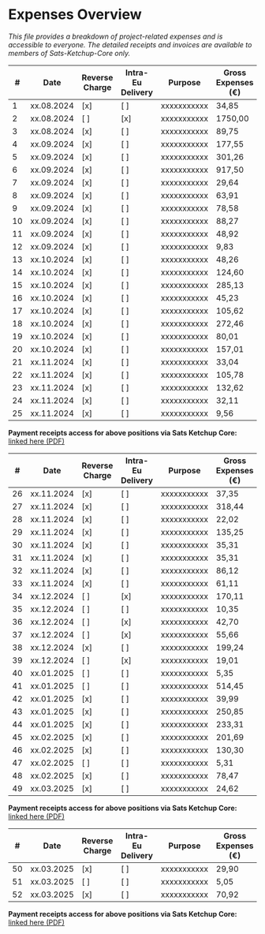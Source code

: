 # Expenses Overview 

*This file provides a breakdown of project-related expenses and is accessible to everyone. The detailed receipts and invoices are available to members of Sats-Ketchup-Core only.*

| # | Date      | Reverse Charge | Intra-Eu Delivery | Purpose      | Gross Expenses (€) | Net Expenses (€) |
|---|-----------|---------------|-------------------|--------------|--------------------|------------------|
| 1 | xx.08.2024 | [x]     | [ ]   | xxxxxxxxxxx      | 34,85           | 34,85         |
| 2 | xx.08.2024 | [ ]     | [x]   | xxxxxxxxxxx      | 1750,00         | 1750,00       |
| 3 | xx.08.2024 | [x]     | [ ]   | xxxxxxxxxxx      | 89,75           | 89,75         |
| 4 | xx.09.2024 | [x]     | [ ]   | xxxxxxxxxxx      | 177,55          | 177,55        |
| 5 | xx.09.2024 | [x]     | [ ]   | xxxxxxxxxxx      | 301,26          | 301,26        |
| 6 | xx.09.2024 | [x]     | [ ]   | xxxxxxxxxxx      | 917,50          | 917,50        |
| 7 | xx.09.2024 | [x]     | [ ]   | xxxxxxxxxxx      | 29,64           | 29,64         |
| 8 | xx.09.2024 | [x]     | [ ]   | xxxxxxxxxxx      | 63,91           | 63,91         |
| 9 | xx.09.2024 | [x]     | [ ]   | xxxxxxxxxxx      | 78,58           | 78,58         |
| 10 | xx.09.2024 | [x]     | [ ]   | xxxxxxxxxxx      | 88,27           | 88,27         |
| 11 | xx.09.2024 | [x]     | [ ]   | xxxxxxxxxxx      | 48,92           | 48,92         |
| 12 | xx.09.2024 | [x]     | [ ]   | xxxxxxxxxxx      | 9,83            | 9,83          |
| 13 | xx.10.2024 | [x]     | [ ]   | xxxxxxxxxxx      | 48,26           | 48,26         |
| 14 | xx.10.2024 | [x]     | [ ]   | xxxxxxxxxxx      | 124,60          | 124,60        |
| 15 | xx.10.2024 | [x]     | [ ]   | xxxxxxxxxxx      | 285,13          | 285,13        |
| 16 | xx.10.2024 | [x]     | [ ]   | xxxxxxxxxxx      | 45,23           | 45,23         |
| 17 | xx.10.2024 | [x]     | [ ]   | xxxxxxxxxxx      | 105,62          | 105,62        |
| 18 | xx.10.2024 | [x]     | [ ]   | xxxxxxxxxxx      | 272,46          | 272,46        |
| 19 | xx.10.2024 | [x]     | [ ]   | xxxxxxxxxxx      | 80,01           | 80,01         |
| 20 | xx.10.2024 | [x]     | [ ]   | xxxxxxxxxxx      | 157,01          | 157,01        |
| 21 | xx.11.2024 | [x]     | [ ]   | xxxxxxxxxxx      | 33,04           | 33,04         |
| 22 | xx.11.2024 | [x]     | [ ]   | xxxxxxxxxxx      | 105,78          | 105,78        |
| 23 | xx.11.2024 | [x]     | [ ]   | xxxxxxxxxxx      | 132,62          | 132,62        |
| 24 | xx.11.2024 | [x]     | [ ]   | xxxxxxxxxxx      | 32,11           | 32,11         |
| 25 | xx.11.2024 | [x]     | [ ]   | xxxxxxxxxxx      | 9,56            | 9,56          |

**Payment receipts access for above positions via Sats Ketchup Core:** [linked here (PDF)](https://github.com/bahuwrihi/Sats-Ketchup-Core/blob/88b17b29f5023b414a5799a99c27730e395f72cf/_Files/Invoices%20%26%20Receipts/Total%20Expenses%20Part%20A.pdf)

| # | Date | Reverse Charge | Intra-Eu Delivery | Purpose | Gross Expenses (€) | Net Expenses (€) |
|---|------|---------------|-------------------|---------|--------------------|------------------|
| 26 | xx.11.2024 | [x]     | [ ]   | xxxxxxxxxxx      | 37,35           | 37,35         |
| 27 | xx.11.2024 | [x]     | [ ]   | xxxxxxxxxxx      | 318,44          | 318,44        |
| 28 | xx.11.2024 | [x]     | [ ]   | xxxxxxxxxxx      | 22,02           | 22,02         |
| 29 | xx.11.2024 | [x]     | [ ]   | xxxxxxxxxxx      | 135,25          | 135,25        |
| 30 | xx.11.2024 | [x]     | [ ]   | xxxxxxxxxxx      | 35,31           | 35,31         |
| 31 | xx.11.2024 | [x]     | [ ]   | xxxxxxxxxxx      | 35,31           | 35,31         |
| 32 | xx.11.2024 | [x]     | [ ]   | xxxxxxxxxxx      | 86,12           | 86,12         |
| 33 | xx.11.2024 | [x]     | [ ]   | xxxxxxxxxxx      | 61,11           | 61,11         |
| 34 | xx.12.2024 | [ ]     | [x]   | xxxxxxxxxxx      | 170,11          | 170,11        |
| 35 | xx.12.2024 | [ ]     | [ ]   | xxxxxxxxxxx      | 10,35           | 8,63          |
| 36 | xx.12.2024 | [ ]     | [x]   | xxxxxxxxxxx      | 42,70           | 42,70         |
| 37 | xx.12.2024 | [ ]     | [x]   | xxxxxxxxxxx      | 55,66           | 55,66         |
| 38 | xx.12.2024 | [x]     | [ ]   | xxxxxxxxxxx      | 199,24          | 199,24        |
| 39 | xx.12.2024 | [ ]     | [x]   | xxxxxxxxxxx      | 19,01           | 19,01         |
| 40 | xx.01.2025 | [ ]     | [ ]   | xxxxxxxxxxx      | 5,35            | 5,35          |
| 41 | xx.01.2025 | [ ]     | [ ]   | xxxxxxxxxxx      | 514,45          | 514,45        |
| 42 | xx.01.2025 | [x]     | [ ]   | xxxxxxxxxxx      | 39,99           | 39,99         |
| 43 | xx.01.2025 | [x]     | [ ]   | xxxxxxxxxxx      | 250,85          | 250,85        |
| 44 | xx.01.2025 | [x]     | [ ]   | xxxxxxxxxxx      | 233,31          | 233,31        |
| 45 | xx.02.2025 | [x]     | [ ]   | xxxxxxxxxxx      | 201,69          | 201,69        |
| 46 | xx.02.2025 | [x]     | [ ]   | xxxxxxxxxxx      | 130,30          | 130,30        |
| 47 | xx.02.2025 | [ ]     | [ ]   | xxxxxxxxxxx      | 5,31            | 5,31          |
| 48 | xx.02.2025 | [x]     | [ ]   | xxxxxxxxxxx      | 78,47           | 78,47         |
| 49 | xx.03.2025 | [x]     | [ ]   | xxxxxxxxxxx      | 24,62           | 24,62         |

**Payment receipts access for above positions via Sats Ketchup Core:** [linked here (PDF)](https://github.com/bahuwrihi/Sats-Ketchup-Core/blob/5e15d6afed4ee1c50fe8f3c8614484027e03624e/_Files/Invoices%20%26%20Receipts/Total%20Expenses%20Part%20B.pdf)

| # | Date | Reverse Charge | Intra-Eu Delivery | Purpose | Gross Expenses (€) | Net Expenses (€) |
|---|------|---------------|-------------------|---------|--------------------|------------------|
| 50 | xx.03.2025 | [x]     | [ ]   | xxxxxxxxxxx      | 29,90           | 29,90         |
| 51 | xx.03.2025 | [ ]     | [ ]   | xxxxxxxxxxx      | 5,05            | 5,05          |
| 52 | xx.03.2025 | [x]     | [ ]   | xxxxxxxxxxx      | 70,92           | 70,92         |

**Payment receipts access for above positions via Sats Ketchup Core:** [linked here (PDF)](https://github.com/bahuwrihi/Sats-Ketchup-Core/blob/5e15d6afed4ee1c50fe8f3c8614484027e03624e/_Files/Invoices%20%26%20Receipts/Total%20Expenses%20Part%20C.pdf)
